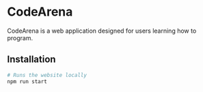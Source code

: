 # CodeArena
CodeArena is a web application designed for users learning how to program.

## Installation
```bash
# Runs the website locally
npm run start
```